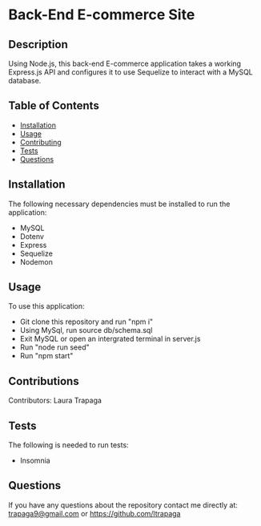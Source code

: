 # Back-End E-commerce Site

## Description

Using Node.js, this back-end E-commerce application takes a working Express.js API and configures it to use Sequelize to interact with a MySQL database.

## Table of Contents

* [Installation](#installation)
* [Usage](#usage)
* [Contributing](#contributions)
* [Tests](#tests)
* [Questions](#questions)

## Installation

The following necessary dependencies must be installed to run the application:

* MySQL
* Dotenv
* Express
* Sequelize
* Nodemon

## Usage

To use this application:

* Git clone this repository and run "npm i"
* Using MySql, run source db/schema.sql
* Exit MySQL or open an intergrated terminal in server.js
* Run "node run seed"
* Run "npm start"
  
## Contributions

Contributors: Laura Trapaga

## Tests

The following is needed to run tests:

* Insomnia

## Questions

If you have any questions about the repository contact me directly at:
trapaga9@gmail.com or <https://github.com/ltrapaga>
  